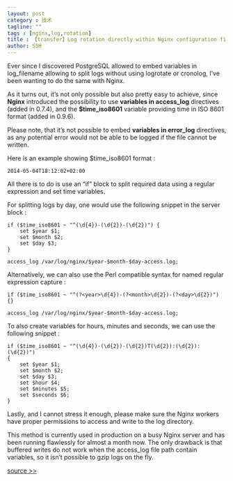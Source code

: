 ```yaml
---
layout: post
category : 技术
tagline: ""
tags : [nginx,log,rotation]
title : 【transfer】Log rotation directly within Nginx configuration file
author: SSH
---
```


Ever since I discovered PostgreSQL allowed to embed variables in log_filename allowing to split logs without using logrotate or cronolog, I’ve been wanting to do the same with Nginx.

As it turns out, it’s not only possible but also pretty easy to achieve, since **Nginx** introduced the possibility to use **variables in access_log** directives (added in 0.7.4), and the **$time_iso8601** variable providing time in ISO 8601 format (added in 0.9.6).

Please note, that it’s not possible to embed **variables in error_log** directives, as any potential error would not be able to be logged if the file cannot be written.

Here is an example showing $time_iso8601 format :

    2014-05-04T18:12:02+02:00

All there is to do is use an “if” block to split required data using a regular expression and set time variables.

For splitting logs by day, one would use the following snippet in the server block :

    if ($time_iso8601 ~ "^(\d{4})-(\d{2})-(\d{2})") {
        set $year $1;
        set $month $2;
        set $day $3;
    }
    
    access_log /var/log/nginx/$year-$month-$day-access.log;

Alternatively, we can also use the Perl compatible syntax for named regular expression capture :

    if ($time_iso8601 ~ "^(?<year>\d{4})-(?<month>\d{2})-(?<day>\d{2})") {}
    
    access_log /var/log/nginx/$year-$month-$day-access.log;

To also create variables for hours, minutes and seconds, we can use the following snippet :

    if ($time_iso8601 ~ "^(\d{4})-(\d{2})-(\d{2})T(\d{2}):(\d{2}):(\d{2})")
    {
        set $year $1;
        set $month $2;
        set $day $3;
        set $hour $4;
        set $minutes $5;
        set $seconds $6;
    }

Lastly, and I cannot stress it enough, please make sure the Nginx workers have proper permissions to access and write to the log directory.

This method is currently used in production on a busy Nginx server and has been running flawlessly for almost a month now. The only drawback is that buffered writes do not work when the access_log file path contain variables, so it isn’t possible to gzip logs on the fly.

[source >>](http://www.cambus.net/log-rotation-directly-within-nginx-configuration-file/)